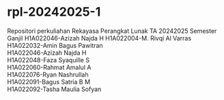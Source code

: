# rpl-20242025-1
Repositori perkuliahan Rekayasa Perangkat Lunak TA 20242025 Semester Ganjil
H1A022046-Azizah Najda H 
H1A022004-M. Rivqi Al Varras\
H1A022032-Amin Bagus Pawitran\
H1A022046-Azizah Najda H\
H1A022048-Faza Syaquille S\
H1A022060-Rahmat Amalul A\
H1A022076-Ryan Nashrullah\
H1A022091-Bagus Satria B M\
H1A022092-Tasha Maulia Sofyan